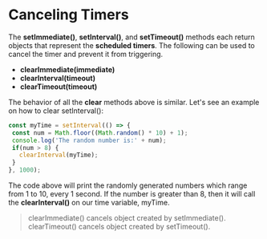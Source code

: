 # Canceling Timers


The **setImmediate()**, **setInterval()**, and **setTimeout()** methods each return objects that represent the **scheduled timers**. The following can be used to cancel the timer and prevent it from triggering.
 - **clearImmediate(immediate)**
 - **clearInterval(timeout)**
 - **clearTimeout(timeout)**

 The behavior of all the **clear** methods above is similar. Let's see an example on how to clear setInterval():

 ```js
const myTime = setInterval(() => {
  const num = Math.floor((Math.random() * 10) + 1);
  console.log('The random number is:' + num);
  if(num > 8) {
    clearInterval(myTime);
  }
}, 1000);
```

The code above will print the randomly generated numbers which range from 1 to 10, every 1 second. If the number is greater than 8, then it will call the **clearInterval()** on our time variable, myTime.

> clearImmediate() cancels object created by setImmediate(). clearTimeout() cancels object created by setTimeout().
